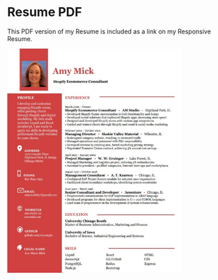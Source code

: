# Resume PDF

This PDF version of my Resume is included as a link on my Responsive Resume.

<img src="https://github.com/amym321/Resume-PDF/blob/master/ResumePDF2.jpg" width="400" height="515">

<!-- ![Resume PDF](https://github.com/amym321/Resume-PDF/blob/master/ResumePDF.jpg)  -->